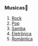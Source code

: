 ### **Musicas**:musical_note:

1. <u>Rock</u>
2. <u>Pop</u>
3. <u>Samba</u> 
4. <u>Eletrônica</u>
5. <u>Romântica</u> 

##### 
